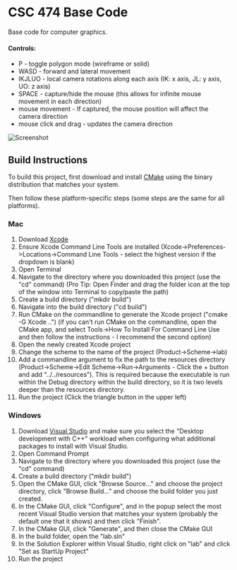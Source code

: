 # CSC 474 Base Code
Base code for computer graphics.

#### Controls:
- P - toggle polygon mode (wireframe or solid)
- WASD - forward and lateral movement
- IKJLUO - local camera rotations along each axis (IK: x axis, JL: y axis, UO: z axis)
- SPACE - capture/hide the mouse (this allows for infinite mouse movement in each direction)
- mouse movement - If captured, the mouse position will affect the camera direction
- mouse click and drag - updates the camera direction

![Screenshot](https://github.com/calpoly-graphics/CSC-474-Base-Code/blob/master/resources/screenshot.png)

## Build Instructions
To build this project, first download and install [CMake](https://cmake.org/download/) using the binary distribution that matches your system. 

Then follow these platform-specific steps (some steps are the same for all platforms).

### Mac
1. Download [Xcode](https://itunes.apple.com/us/app/xcode/id497799835)
2. Ensure Xcode Command Line Tools are installed (Xcode->Preferences->Locations->Command Line Tools - select the highest version if the dropdown is blank)
3. Open Terminal
4. Navigate to the directory where you downloaded this project (use the "cd" command) (Pro Tip: Open Finder and drag the folder icon at the top of the window into Terminal to copy/paste the path)
5. Create a build directory ("mkdir build")
6. Navigate into the build directory ("cd build")
7. Run CMake on the commandline to generate the Xcode project ("cmake -G Xcode ..") (if you can't run CMake on the commandline, open the CMake app, and select Tools->How To Install For Command Line Use and then follow the instructions - I recommend the second option)
8. Open the newly created Xcode project
9. Change the scheme to the name of the project (Product->Scheme->lab)
10. Add a commandline argument to fix the path to the resources directory (Product->Scheme->Edit Scheme->Run->Arguments - Click the + button and add "../../resources"). This is required because the executable is run within the Debug directory within the build directory, so it is two levels deeper than the resources directory.
11. Run the project (Click the triangle button in the upper left)

### Windows
1. Download [Visual Studio](https://www.visualstudio.com/vs/) and make sure you select the "Desktop development with C++" workload when configuring what additional packages to install with Visual Studio.
2. Open Command Prompt
3. Navigate to the directory where you downloaded this project (use the "cd" command)
4. Create a build directory ("mkdir build")
5. Open the CMake GUI, click "Browse Source..." and choose the project directory, click "Browse Build..." and choose the build folder you just created.
6. In the CMake GUI, click "Configure", and in the popup select the most recent Visual Studio version that matches your system (probably the default one that it shows) and then click "Finish".
7. In the CMake GUI, click "Generate", and then close the CMake GUI
8. In the build folder, open the "lab.sln"
9. In the Solution Explorer within Visual Studio, right click on "lab" and click "Set as StartUp Project"
10. Run the project
